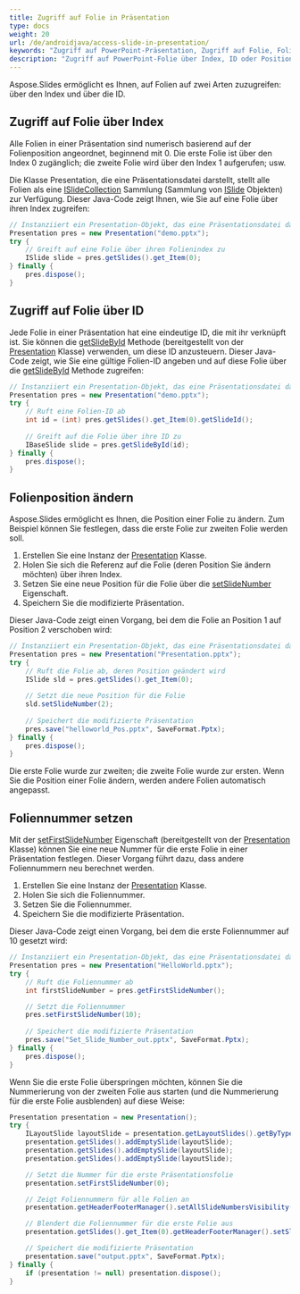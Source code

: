 ```yaml
---
title: Zugriff auf Folie in Präsentation
type: docs
weight: 20
url: /de/androidjava/access-slide-in-presentation/
keywords: "Zugriff auf PowerPoint-Präsentation, Zugriff auf Folie, Folieneigenschaften bearbeiten, Folienposition ändern, Foliennummer, Index, ID, Position Java, Aspose.Slides"
description: "Zugriff auf PowerPoint-Folie über Index, ID oder Position in Java. Folieneigenschaften bearbeiten"
---
```


Aspose.Slides ermöglicht es Ihnen, auf Folien auf zwei Arten zuzugreifen: über den Index und über die ID.

## **Zugriff auf Folie über Index**

Alle Folien in einer Präsentation sind numerisch basierend auf der Folienposition angeordnet, beginnend mit 0. Die erste Folie ist über den Index 0 zugänglich; die zweite Folie wird über den Index 1 aufgerufen; usw.

Die Klasse Presentation, die eine Präsentationsdatei darstellt, stellt alle Folien als eine [ISlideCollection](https://reference.aspose.com/slides/androidjava/com.aspose.slides/islidecollection/) Sammlung (Sammlung von [ISlide](https://reference.aspose.com/slides/androidjava/com.aspose.slides/islide/) Objekten) zur Verfügung. Dieser Java-Code zeigt Ihnen, wie Sie auf eine Folie über ihren Index zugreifen:

```java
// Instanziiert ein Presentation-Objekt, das eine Präsentationsdatei darstellt
Presentation pres = new Presentation("demo.pptx");
try {
    // Greift auf eine Folie über ihren Folienindex zu
    ISlide slide = pres.getSlides().get_Item(0);
} finally {
    pres.dispose();
}
```

## **Zugriff auf Folie über ID**

Jede Folie in einer Präsentation hat eine eindeutige ID, die mit ihr verknüpft ist. Sie können die [getSlideById](https://reference.aspose.com/slides/androidjava/com.aspose.slides/presentation/#getSlideById-long-) Methode (bereitgestellt von der [Presentation](https://reference.aspose.com/slides/androidjava/com.aspose.slides/presentation/) Klasse) verwenden, um diese ID anzusteuern. Dieser Java-Code zeigt, wie Sie eine gültige Folien-ID angeben und auf diese Folie über die [getSlideById](https://reference.aspose.com/slides/androidjava/com.aspose.slides/presentation/#getSlideById-long-) Methode zugreifen:

```java
// Instanziiert ein Presentation-Objekt, das eine Präsentationsdatei darstellt
Presentation pres = new Presentation("demo.pptx");
try {
    // Ruft eine Folien-ID ab
    int id = (int) pres.getSlides().get_Item(0).getSlideId();
    
    // Greift auf die Folie über ihre ID zu
    IBaseSlide slide = pres.getSlideById(id);
} finally {
    pres.dispose();
}
```

## **Folienposition ändern**

Aspose.Slides ermöglicht es Ihnen, die Position einer Folie zu ändern. Zum Beispiel können Sie festlegen, dass die erste Folie zur zweiten Folie werden soll.

1. Erstellen Sie eine Instanz der [Presentation](https://reference.aspose.com/slides/androidjava/com.aspose.slides/presentation/) Klasse.
1. Holen Sie sich die Referenz auf die Folie (deren Position Sie ändern möchten) über ihren Index.
1. Setzen Sie eine neue Position für die Folie über die [setSlideNumber](https://reference.aspose.com/slides/androidjava/com.aspose.slides/islide/#setSlideNumber-int-) Eigenschaft.
1. Speichern Sie die modifizierte Präsentation.

Dieser Java-Code zeigt einen Vorgang, bei dem die Folie an Position 1 auf Position 2 verschoben wird:

```java
// Instanziiert ein Presentation-Objekt, das eine Präsentationsdatei darstellt
Presentation pres = new Presentation("Presentation.pptx");
try {
    // Ruft die Folie ab, deren Position geändert wird
    ISlide sld = pres.getSlides().get_Item(0);
    
    // Setzt die neue Position für die Folie
    sld.setSlideNumber(2);
    
    // Speichert die modifizierte Präsentation
    pres.save("helloworld_Pos.pptx", SaveFormat.Pptx);
} finally {
    pres.dispose();
}
```

Die erste Folie wurde zur zweiten; die zweite Folie wurde zur ersten. Wenn Sie die Position einer Folie ändern, werden andere Folien automatisch angepasst.

## **Foliennummer setzen**

Mit der [setFirstSlideNumber](https://reference.aspose.com/slides/androidjava/com.aspose.slides/presentation/#setFirstSlideNumber-int-) Eigenschaft (bereitgestellt von der [Presentation](https://reference.aspose.com/slides/androidjava/com.aspose.slides/presentation/) Klasse) können Sie eine neue Nummer für die erste Folie in einer Präsentation festlegen. Dieser Vorgang führt dazu, dass andere Foliennummern neu berechnet werden.

1. Erstellen Sie eine Instanz der [Presentation](https://reference.aspose.com/slides/androidjava/com.aspose.slides/presentation/) Klasse.
1. Holen Sie sich die Foliennummer.
1. Setzen Sie die Foliennummer.
1. Speichern Sie die modifizierte Präsentation.

Dieser Java-Code zeigt einen Vorgang, bei dem die erste Foliennummer auf 10 gesetzt wird:

```java
// Instanziiert ein Presentation-Objekt, das eine Präsentationsdatei darstellt
Presentation pres = new Presentation("HelloWorld.pptx");
try {
    // Ruft die Foliennummer ab
    int firstSlideNumber = pres.getFirstSlideNumber();

    // Setzt die Foliennummer
    pres.setFirstSlideNumber(10);
	
    // Speichert die modifizierte Präsentation
    pres.save("Set_Slide_Number_out.pptx", SaveFormat.Pptx);
} finally {
    pres.dispose();
}
```

Wenn Sie die erste Folie überspringen möchten, können Sie die Nummerierung von der zweiten Folie aus starten (und die Nummerierung für die erste Folie ausblenden) auf diese Weise:

```java
Presentation presentation = new Presentation();
try {
    ILayoutSlide layoutSlide = presentation.getLayoutSlides().getByType(SlideLayoutType.Blank);
    presentation.getSlides().addEmptySlide(layoutSlide);
    presentation.getSlides().addEmptySlide(layoutSlide);
    presentation.getSlides().addEmptySlide(layoutSlide);

    // Setzt die Nummer für die erste Präsentationsfolie
    presentation.setFirstSlideNumber(0);

    // Zeigt Foliennummern für alle Folien an
    presentation.getHeaderFooterManager().setAllSlideNumbersVisibility(true);

    // Blendert die Foliennummer für die erste Folie aus
    presentation.getSlides().get_Item(0).getHeaderFooterManager().setSlideNumberVisibility(false);

    // Speichert die modifizierte Präsentation
    presentation.save("output.pptx", SaveFormat.Pptx);
} finally {
    if (presentation != null) presentation.dispose();
}
```